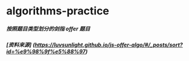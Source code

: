 # algorithms-practice
##### 按照题目类型划分的剑指 offer 题目
##### [资料来源] (https://luvsunlight.github.io/js-offer-algo/#/_posts/sort?id=%e9%98%9f%e5%88%97)
